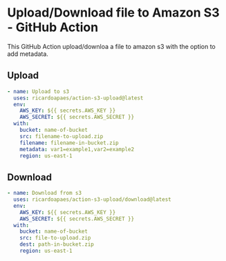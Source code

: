 # Upload/Download file to Amazon S3 - GitHub Action

This GitHub Action upload/downloa a file to amazon s3 with the option to add metadata.

## Upload

```yaml
- name: Upload to s3
  uses: ricardoapaes/action-s3-upload@latest
  env:
    AWS_KEY: ${{ secrets.AWS_KEY }}
    AWS_SECRET: ${{ secrets.AWS_SECRET }}
  with:
    bucket: name-of-bucket
    src: filename-to-upload.zip
    filename: filename-in-bucket.zip
    metadata: var1=example1,var2=example2
    region: us-east-1
```

## Download

```yaml
- name: Download from s3
  uses: ricardoapaes/action-s3-upload/download@latest
  env:
    AWS_KEY: ${{ secrets.AWS_KEY }}
    AWS_SECRET: ${{ secrets.AWS_SECRET }}
  with:
    bucket: name-of-bucket
    src: file-to-upload.zip
    dest: path-in-bucket.zip
    region: us-east-1
```

